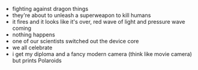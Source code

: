 -   fighting against dragon things 
-   they're about to unleash a superweapon to kill humans 
-   it fires and it looks like it's over, red wave of light and pressure wave coming 
-   nothing happens 
-   one of our scientists switched out the device core 
-   we all celebrate 
-   i get my diploma and a fancy modern camera (think like movie camera) but prints Polaroids